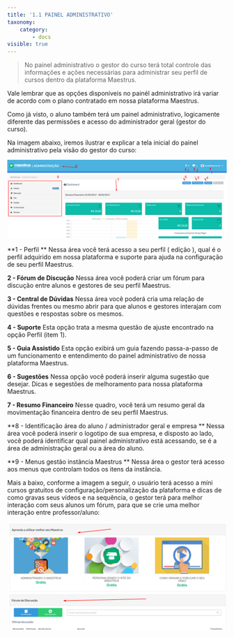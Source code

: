 ```yaml
---
title: '1.1 PAINEL ADMINISTRATIVO'
taxonomy:
    category:
        - docs
visible: true
---
```


> No painel administrativo o gestor do curso terá total controle das informações e ações necessárias para administrar seu perfil de cursos dentro da plataforma Maestrus.

Vale lembrar que as opções disponíveis no painél administrativo irá variar de acordo com o  plano contratado em nossa plataforma Maestrus.

Como já visto, o aluno também terá um painel administrativo, logicamente diferente das permissões e acesso do administrador geral (gestor do curso).

Na imagem abaixo, iremos ilustrar e explicar a tela inicial do painel administrativo pela visão do gestor do curso:

![Imagem admin](admin.png)

**1 - Perfil ** Nessa área você terá acesso a seu perfil ( edição ), qual é o perfil adquirido em nossa plataforma e suporte para ajuda na configuração de seu perfil Maestrus.

**2 - Fórum de Discução** Nessa área você poderá criar um fórum para discução entre alunos e gestores de seu perfil Maestrus.

**3 - Central de Dúvidas** Nessa área você poderá cria uma relação de dúvidas frentes ou mesmo abrir para que alunos e gestores interajam com questões e respostas sobre os mesmos.

**4 - Suporte** Esta opção trata a mesma questão de ajuste encontrado na opção Perfil (item 1).

**5 - Guia Assistido** Esta opção exibirá um guia fazendo passa-a-passo de um funcionamento e entendimento do painel administrativo de nossa plataforma Maestrus.

**6 - Sugestões** Nessa opção você poderá inserir alguma sugestão que desejar. Dicas e segestões de melhoramento para nossa plataforma Maestrus.

**7 - Resumo Financeiro** Nesse quadro, você terá um resumo geral da movimentação financeira dentro de seu perfil Maestrus.

**8 - Identificação área do aluno / administrador geral  e empresa ** Nessa área você poderá inserir o logotipo de sua empresa, e disposto ao lado, você poderá identificar qual painel administrativo está acessando, se é a área de administração geral ou a área do aluno.

**9 - Menus gestão instância Maestrus ** Nessa área o gestor  terá acesso aos menus que controlam todos os itens da instância.



Mais a baixo, conforme a imagem a seguir, o usuário terá acesso a míni cursos gratuitos de configuração/personalização da plataforma e dicas de como gravas seus vídeos e na sequência, o gestor terá para melhor interação com seus alunos um fórum, para que se crie uma melhor interação entre professor/aluno:

![Imagem Admin](admin2.png)
